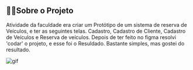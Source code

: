 ## 🧑‍💻Sobre o Projeto

Atividade da faculdade era criar um Protótipo de um sistema de reserva de Veículos, e ter as seguintes telas.
Cadastro, Cadastro de Cliente, Cadastro de Veículos e Reserva de veículos.
Depois de ter feito no figma resolvi 'codar' o projeto, e esse foi o Resuldado. 
Bastante simples, mas gostei do resultado.

![gif](https://user-images.githubusercontent.com/85629957/129994195-92ebda59-cf44-46e7-876c-5a285c4b1fb0.gif)
